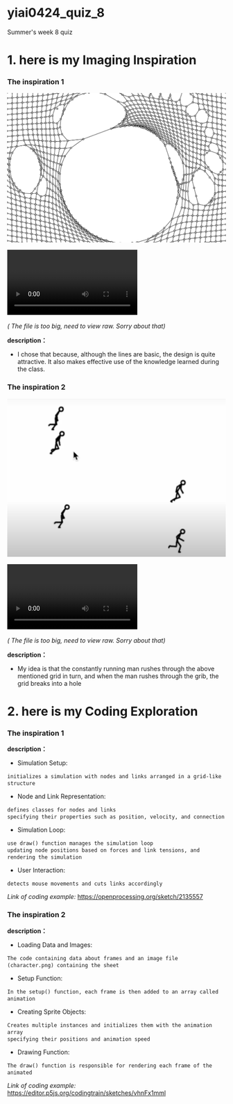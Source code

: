 # yiai0424_quiz_8
Summer's week 8 quiz


# 1. here is my Imaging Inspiration

### The inspiration 1

![The inspiration 1](readImages/inspiration1.png)

![Animation 1](readImages/inspiration1.mov)

*( The file is too big, need to view raw. Sorry about that)*

**description：**

* I chose that because, although the lines are basic, the design is quite attractive. 
It also makes effective use of the knowledge learned during the class.



### The inspiration 2

![The inspiration 1](readImages/inspiration2.png)

![Animation 2](readImages/inspiration2.mov)

*( The file is too big, need to view raw. Sorry about that)*

**description：**

* My idea is that the constantly running man rushes through the above mentioned grid in turn, 
and when the man rushes through the grib, the grid breaks into a hole



# 2. here is my Coding Exploration

### The inspiration 1

**description：**


* Simulation Setup:
```
initializes a simulation with nodes and links arranged in a grid-like structure 
```
* Node and Link Representation: 
```
defines classes for nodes and links
specifying their properties such as position, velocity, and connection
```
* Simulation Loop:
```
use draw() function manages the simulation loop
updating node positions based on forces and link tensions, and rendering the simulation
```
* User Interaction:
```
detects mouse movements and cuts links accordingly
```

*Link of coding example:*
https://openprocessing.org/sketch/2135557


### The inspiration 2

**description：**

* Loading Data and Images:
```
The code containing data about frames and an image file (character.png) containing the sheet
```
* Setup Function:
```
In the setup() function, each frame is then added to an array called animation
```
* Creating Sprite Objects:
```
Creates multiple instances and initializes them with the animation array
specifying their positions and animation speed
```
* Drawing Function:
```
The draw() function is responsible for rendering each frame of the animated 
```

*Link of coding example:*
https://editor.p5js.org/codingtrain/sketches/vhnFx1mml